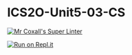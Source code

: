 # ICS2O-Unit5-03-CS 

[![Mr Coxall's Super Linter](https://github.com/Youngwook-Go/ICS2O-Unit5-03-CS/workflows/Mr%20Coxall's%20Super%20Linter/badge.svg)](https://github.com/Youngwook-Go/ICS2O-Unit5-03-CS/actions)

[![Run on Repl.it](https://repl.it/badge/github/Youngwook-Go/ICS2O-Unit5-03-CS)](https://repl.it/github/Youngwook-Go/ICS2O-Unit5-03-CS)
